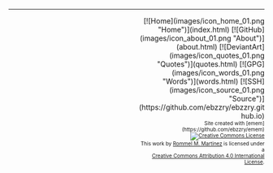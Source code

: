 
***
<div style="text-align: right; float: right; max-width: 18em;">
[![Home](images/icon_home_01.png "Home")](index.html) [![GitHub](images/icon_about_01.png "About")](about.html) [![DeviantArt](images/icon_quotes_01.png "Quotes")](quotes.html) [![GPG](images/icon_words_01.png "Words")](words.html) [![SSH](images/icon_source_01.png "Source")](https://github.com/ebzzry/ebzzry.github.io)
<div style="font-size: x-small">
Site created with [emem](https://github.com/ebzzry/emem)
</div>

<div style="font-size: x-small">
<a rel="license" href="http://creativecommons.org/licenses/by/4.0/"><img alt="Creative Commons License" style="border-width:0" src="https://i.creativecommons.org/l/by/4.0/88x31.png" /></a><br />This work by <a xmlns:cc="http://creativecommons.org/ns#" href="https://ebzzry.github.io" property="cc:attributionName" rel="cc:attributionURL">Rommel M. Martinez</a> is licensed under a<br><a rel="license" href="http://creativecommons.org/licenses/by/4.0/">Creative Commons Attribution 4.0 International License</a>.
</div>

</div>
